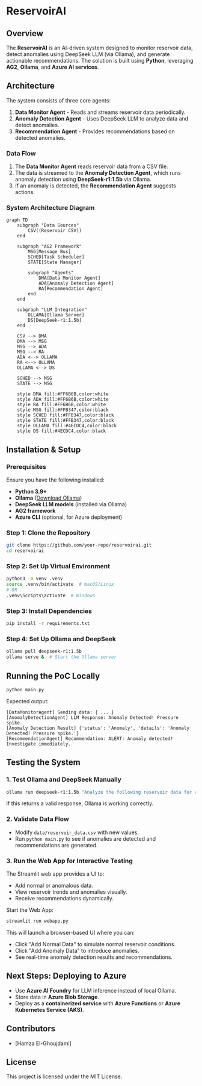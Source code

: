 # ReservoirAI

## Overview
The **ReservoirAI** is an AI-driven system designed to monitor reservoir data, detect anomalies using DeepSeek LLM (via Ollama), and generate actionable recommendations. The solution is built using **Python**, leveraging **AG2**, **Ollama**, and **Azure AI services**.

## Architecture
The system consists of three core agents:
1. **Data Monitor Agent** - Reads and streams reservoir data periodically.
2. **Anomaly Detection Agent** - Uses DeepSeek LLM to analyze data and detect anomalies.
3. **Recommendation Agent** - Provides recommendations based on detected anomalies.

### Data Flow
1. The **Data Monitor Agent** reads reservoir data from a CSV file.
2. The data is streamed to the **Anomaly Detection Agent**, which runs anomaly detection using **DeepSeek-r1:1.5b** via Ollama.
3. If an anomaly is detected, the **Recommendation Agent** suggests actions.

### System Architecture Diagram

```mermaid
graph TD
    subgraph "Data Sources"
        CSV((Reservoir CSV))
    end

    subgraph "AG2 Framework"
        MSG[Message Bus]
        SCHED[Task Scheduler]
        STATE[State Manager]
        
        subgraph "Agents"
            DMA[Data Monitor Agent]
            ADA[Anomaly Detection Agent]
            RA[Recommendation Agent]
        end
    end

    subgraph "LLM Integration"
        OLLAMA[Ollama Server]
        DS[DeepSeek-r1:1.5b]
    end

    CSV --> DMA
    DMA --> MSG
    MSG --> ADA
    MSG --> RA
    ADA <--> OLLAMA
    RA <--> OLLAMA
    OLLAMA <--> DS
    
    SCHED --> MSG
    STATE --> MSG
    
    style DMA fill:#FF6B6B,color:white
    style ADA fill:#FF6B6B,color:white
    style RA fill:#FF6B6B,color:white
    style MSG fill:#FFB347,color:black
    style SCHED fill:#FFB347,color:black
    style STATE fill:#FFB347,color:black
    style OLLAMA fill:#4ECDC4,color:black
    style DS fill:#4ECDC4,color:black
```

## Installation & Setup
### Prerequisites
Ensure you have the following installed:
- **Python 3.9+**
- **Ollama** ([Download Ollama](https://ollama.ai/download))
- **DeepSeek LLM models** (installed via Ollama)
- **AG2 framework**
- **Azure CLI** (optional, for Azure deployment)

### Step 1: Clone the Repository
```bash
git clone https://github.com/your-repo/reservoirai.git
cd reservoirai
```

### Step 2: Set Up Virtual Environment
```bash
python3 -m venv .venv
source .venv/bin/activate  # macOS/Linux
# OR
.venv\Scripts\activate  # Windows
```

### Step 3: Install Dependencies
```bash
pip install -r requirements.txt
```

### Step 4: Set Up Ollama and DeepSeek
```bash
ollama pull deepseek-r1:1.5b
ollama serve &  # Start the Ollama server
```

## Running the PoC Locally
```bash
python main.py
```
Expected output:
```
[DataMonitorAgent] Sending data: { ... }
[AnomalyDetectionAgent] LLM Response: Anomaly Detected! Pressure spike.
[Anomaly Detection Result] {'status': 'Anomaly', 'details': 'Anomaly Detected! Pressure spike.'}
[RecommendationAgent] Recommendation: ALERT: Anomaly detected! Investigate immediately.
```

## Testing the System
### 1. Test Ollama and DeepSeek Manually
```bash
ollama run deepseek-r1:1.5b "Analyze the following reservoir data for anomalies: Pressure: 1200 PSI, Temperature: 85°C, Flow Rate: 300 L/min"
```
If this returns a valid response, Ollama is working correctly.

### 2. Validate Data Flow
- Modify `data/reservoir_data.csv` with new values.
- Run `python main.py` to see if anomalies are detected and recommendations are generated.

### 3. Run the Web App for Interactive Testing
The Streamlit web app provides a UI to:
- Add normal or anomalous data.
- View reservoir trends and anomalies visually.
- Receive recommendations dynamically.

Start the Web App:
```bash
streamlit run webapp.py
```

This will launch a browser-based UI where you can:
- Click "Add Normal Data" to simulate normal reservoir conditions.
- Click "Add Anomaly Data" to introduce anomalies.
- See real-time anomaly detection results and recommendations.

## Next Steps: Deploying to Azure
- Use **Azure AI Foundry** for LLM inference instead of local Ollama.
- Store data in **Azure Blob Storage**.
- Deploy as a **containerized service** with **Azure Functions** or **Azure Kubernetes Service (AKS)**.

## Contributors
- [Hamza El-Ghoujdami]

## License
This project is licensed under the MIT License.